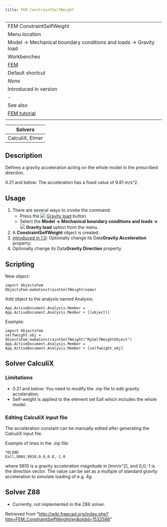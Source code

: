 ```yaml
---
title: FEM ConstraintSelfWeight
---
```


|                                                                 |
| --------------------------------------------------------------- |
| FEM ConstraintSelfWeight                                        |
| Menu location                                                   |
| Model → Mechanical boundary conditions and loads → Gravity load |
| Workbenches                                                     |
| [FEM](/FEM_Workbench "FEM Workbench")                           |
| Default shortcut                                                |
| _None_                                                          |
| Introduced in version                                           |
| -                                                               |
| See also                                                        |
| [FEM tutorial](/FEM_tutorial "FEM tutorial")                    |
|                                                                 |

| Solvers         |
| --------------- |
| CalculiX, Elmer |

## Description

Defines a gravity acceleration acting on the whole model in the prescribed direction.

0.21 and below: The acceleration has a fixed value of 9.81 m/s^2.

## Usage

1. There are several ways to invoke the command:
   - Press the ![](/images/FEM_ConstraintSelfWeight.svg) [Gravity load](/FEM_ConstraintSelfWeight "FEM ConstraintSelfWeight") button.
   - Select the **Model → Mechanical boundary conditions and loads → ![](/images/FEM_ConstraintSelfWeight.svg) Gravity load** option from the menu.
2. A **ConstraintSelfWeight** object is created.
3. [introduced in 1.0](/Release_notes_1.0 "Release notes 1.0"): Optionally change its Data**Gravity Acceleration** property.
4. Optionally change its Data**Gravity Direction** property.

## Scripting

New object:

```
import ObjectsFem
ObjectsFem.makeConstraintSelfWeight(name)

```

Add object to the analysis named Analysis:

```
App.ActiveDocument.Analysis.Member = App.ActiveDocument.Analysis.Member + [(object)]

```

Example:

```
import ObjectsFem
selfweight_obj = ObjectsFem.makeConstraintSelfWeight("MySelfWeightObject")
App.ActiveDocument.Analysis.Member = App.ActiveDocument.Analysis.Member + [selfweight_obj]

```

## Solver CalculiX

### Limitations

- 0.21 and below: You need to modify the .inp file to edit gravity acceleration.
- Self-weight is applied to the element set Eall which includes the whole model.

### Editing CalculiX input file

The acceleration constant can be manually edited after generating the CalculiX input file.

Example of lines in the .inp file:

```
*DLOAD
Eall,GRAV,9810,0.0,0.0,-1.0

```

where 9810 is a gravity acceleration magnitude in [mm/s^2], and 0,0,-1 is the direction vector. The value can be set as a multiple of standard gravity acceleration to simulate loading of e.g. 4g.

## Solver Z88

- Currently, not implemented in the Z88 solver.

Retrieved from "<http://wiki.freecad.org/index.php?title=FEM_ConstraintSelfWeight/en&oldid=1532586>"
